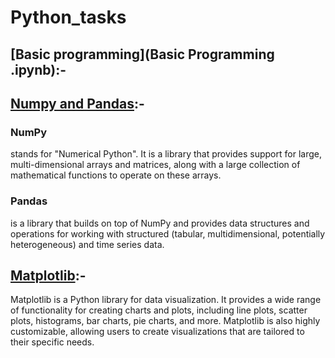 
# Python_tasks

## [Basic programming](Basic Programming .ipynb):-

## [Numpy and Pandas](Numpy_and_Pandas_.ipynb):-
### NumPy
stands for "Numerical Python". It is a library that provides support for large, multi-dimensional arrays and matrices, along with a large collection of mathematical functions to operate on these arrays.
### Pandas
is a library that builds on top of NumPy and provides data structures and operations for working with structured (tabular, multidimensional, potentially heterogeneous) and time series data.
## [Matplotlib](Matplotlib.ipynb):-
Matplotlib is a Python library for data visualization. It provides a wide range of functionality for creating charts and plots, including line plots, scatter plots, histograms, bar charts, pie charts, and more. Matplotlib is also highly customizable, allowing users to create visualizations that are tailored to their specific needs.
